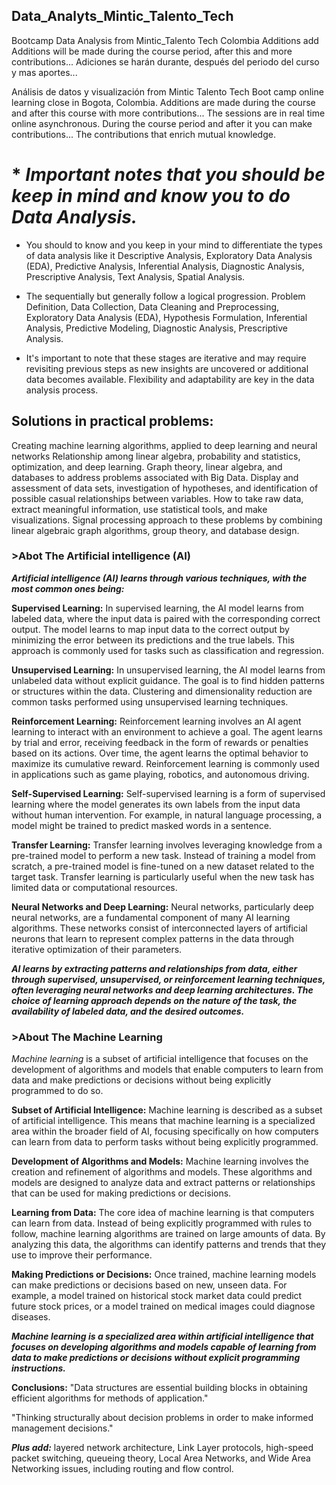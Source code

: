 ## Data_Analyts_Mintic_Talento_Tech
Bootcamp Data Analysis from Mintic_Talento Tech Colombia
Additions add Additions will be made during the course period, after this and more contributions...
Adiciones se harán durante, después del periodo del curso y mas aportes...

Análisis de datos y visualización from Mintic Talento Tech Boot camp online learning close in Bogota, Colombia.
Additions are made during the course and after this course with more contributions...
The sessions are in real time online asynchronous. During the course period and after it you can make contributions...
The contributions that enrich mutual knowledge.

# * ***Important notes that you should be keep in mind and know you to do Data Analysis.***

* You should to know and you keep in your mind to differentiate the types of data analysis like it Descriptive Analysis, Exploratory Data Analysis (EDA), Predictive Analysis, Inferential Analysis, Diagnostic Analysis, Prescriptive Analysis, Text Analysis, Spatial Analysis.

* The sequentially but generally follow a logical progression. Problem Definition, Data Collection, Data Cleaning and Preprocessing, Exploratory Data Analysis (EDA), Hypothesis Formulation, Inferential Analysis, Predictive Modeling, Diagnostic Analysis, Prescriptive Analysis.
   
* It's important to note that these stages are iterative and may require revisiting previous steps as new insights are uncovered or additional data becomes available. Flexibility and adaptability are key in the data analysis process.

## Solutions in practical problems:
Creating machine learning algorithms, applied to deep learning and neural networks
Relationship among linear algebra, probability and statistics, optimization, and deep learning. 
Graph theory, linear algebra, and databases to address problems associated with Big Data.
Display and assessment of data sets, investigation of hypotheses, and identification of possible casual relationships between variables. 
How to take raw data, extract meaningful information, use statistical tools, and make visualizations.
Signal processing approach to these problems by combining linear algebraic graph algorithms, group theory, and database design. 

 ### **>Abot The Artificial intelligence (AI)**

***Artificial intelligence (AI) learns through various techniques, with the most common ones being:***

**Supervised Learning:** In supervised learning, the AI model learns from labeled data, where the input data is paired with the corresponding correct output. The model learns to map input data to the correct output by minimizing the error between its predictions and the true labels. This approach is commonly used for tasks such as classification and regression.

**Unsupervised Learning:** In unsupervised learning, the AI model learns from unlabeled data without explicit guidance. The goal is to find hidden patterns or structures within the data. Clustering and dimensionality reduction are common tasks performed using unsupervised learning techniques.

**Reinforcement Learning:** Reinforcement learning involves an AI agent learning to interact with an environment to achieve a goal. The agent learns by trial and error, receiving feedback in the form of rewards or penalties based on its actions. Over time, the agent learns the optimal behavior to maximize its cumulative reward. Reinforcement learning is commonly used in applications such as game playing, robotics, and autonomous driving.

**Self-Supervised Learning:** Self-supervised learning is a form of supervised learning where the model generates its own labels from the input data without human intervention. For example, in natural language processing, a model might be trained to predict masked words in a sentence.

**Transfer Learning:** Transfer learning involves leveraging knowledge from a pre-trained model to perform a new task. Instead of training a model from scratch, a pre-trained model is fine-tuned on a new dataset related to the target task. Transfer learning is particularly useful when the new task has limited data or computational resources.

**Neural Networks and Deep Learning:** Neural networks, particularly deep neural networks, are a fundamental component of many AI learning algorithms. These networks consist of interconnected layers of artificial neurons that learn to represent complex patterns in the data through iterative optimization of their parameters.

***AI learns by extracting patterns and relationships from data, either through supervised, unsupervised, or reinforcement learning techniques, often leveraging neural networks and deep learning architectures. The choice of learning approach depends on the nature of the task, the availability of labeled data, and the desired outcomes.***

### **>About The Machine Learning**

*Machine learning* is a subset of artificial intelligence that focuses on the development of algorithms and models that enable computers to learn from data and make predictions or decisions without being explicitly programmed to do so.

**Subset of Artificial Intelligence:** Machine learning is described as a subset of artificial intelligence. This means that machine learning is a specialized area within the broader field of AI, focusing specifically on how computers can learn from data to perform tasks without being explicitly programmed.

**Development of Algorithms and Models:** Machine learning involves the creation and refinement of algorithms and models. These algorithms and models are designed to analyze data and extract patterns or relationships that can be used for making predictions or decisions.

**Learning from Data:** The core idea of machine learning is that computers can learn from data. Instead of being explicitly programmed with rules to follow, machine learning algorithms are trained on large amounts of data. By analyzing this data, the algorithms can identify patterns and trends that they use to improve their performance.

**Making Predictions or Decisions:** Once trained, machine learning models can make predictions or decisions based on new, unseen data. For example, a model trained on historical stock market data could predict future stock prices, or a model trained on medical images could diagnose diseases.

***Machine learning is a specialized area within artificial intelligence that focuses on developing algorithms and models capable of learning from data to make predictions or decisions without explicit programming instructions.***

**Conclusions:**
"Data structures are essential building blocks in obtaining efficient algorithms for methods of application."

"Thinking structurally about decision problems in order to make informed management decisions."

***Plus add:*** 
layered network architecture, Link Layer protocols, high-speed packet switching, queueing theory, 
Local Area Networks, and Wide Area Networking issues, including routing and flow control.
